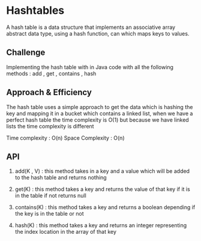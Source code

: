 # Hashtables

<!-- Short summary or background information -->

A hash table is a data structure that implements an associative array abstract data type, using a hash function, can which maps keys to values.

## Challenge

<!-- Description of the challenge -->

Implementing the hash table with in Java code with all the following methods : add , get , contains , hash

## Approach & Efficiency

<!-- What approach did you take? Why? What is the Big O space/time for this approach? -->

The hash table uses a simple approach to get the data which is hashing the key and mapping it in a bucket which contains a linked list, when we have a perfect hash table the time complexity is O(1) but because we have linked lists the time complexity is different

Time complexity : O(n)
Space Complexity : O(n)

## API

<!-- Description of each method publicly available in each of your hash table -->

1. add(K , V) : this method takes in a key and a value which will be added to the hash table and returns nothing

2. get(K) : this method takes a key and returns the value of that key if it is in the table if not returns null

3. contains(K) : this method takes a key and returns a boolean depending if the key is in the table or not

4. hash(K) : this method takes a key and returns an integer representing the index location in the array of that key
